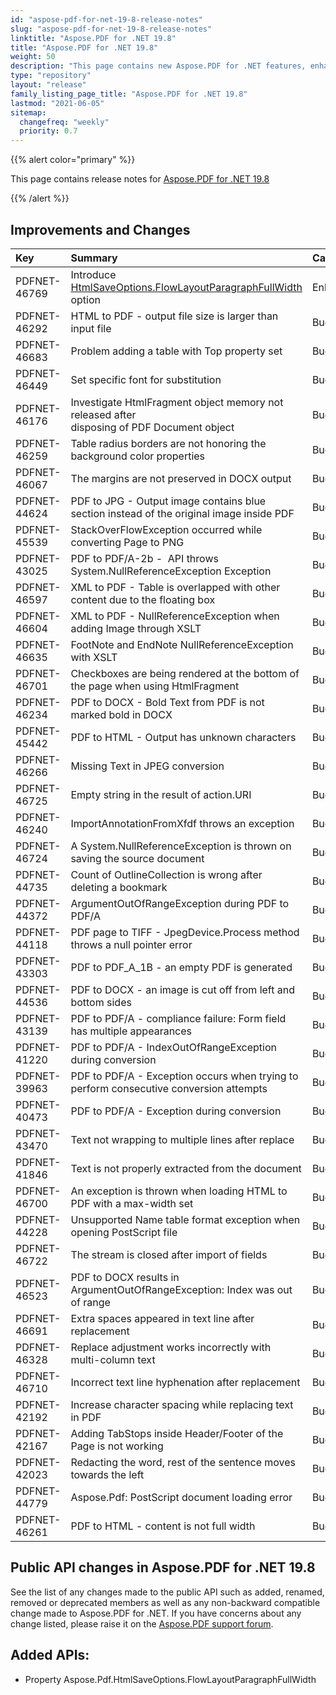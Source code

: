 ```yaml
---
id: "aspose-pdf-for-net-19-8-release-notes"
slug: "aspose-pdf-for-net-19-8-release-notes"
linktitle: "Aspose.PDF for .NET 19.8"
title: "Aspose.PDF for .NET 19.8"
weight: 50
description: "This page contains new Aspose.PDF for .NET features, enhancement, and bug fixes in 2019, version 19.8."
type: "repository"
layout: "release"
family_listing_page_title: "Aspose.PDF for .NET 19.8"
lastmod: "2021-06-05"
sitemap:
  changefreq: "weekly"
  priority: 0.7
---
```


{{% alert color="primary" %}}

This page contains release notes for [Aspose.PDF for .NET 19.8](https://www.nuget.org/packages/Aspose.Pdf/19.8.0)

{{% /alert %}}

## Improvements and Changes

|**Key**|**Summary**|**Category**|
| :- | :- | :- |
|PDFNET-46769|Introduce [HtmlSaveOptions.FlowLayoutParagraphFullWidth](https://docs.aspose.com/pdf/net/convert-pdf-to-html/#convertpdffileintohtmlformat-pdftohtmlwithfullcontentwidth) option|Enhancement|
|PDFNET-46292|HTML to PDF - output file size is larger than input file|Bug|
|PDFNET-46683|Problem adding a table with Top property set|Bug|
|PDFNET-46449|Set specific font for substitution|Bug|
|PDFNET-46176|Investigate HtmlFragment object memory not released after <br/>disposing of PDF Document object|Bug|
|PDFNET-46259|Table radius borders are not honoring the background color properties|Bug|
|PDFNET-46067|The margins are not preserved in DOCX output|Bug|
|PDFNET-44624|PDF to JPG - Output image contains blue section instead of the original image inside PDF|Bug|
|PDFNET-45539|StackOverFlowException occurred while converting Page to PNG|Bug|
|PDFNET-43025|PDF to PDF/A-2b -  API throws System.NullReferenceException Exception|Bug|
|PDFNET-46597|XML to PDF - Table is overlapped with other content due to the floating box|Bug|
|PDFNET-46604|XML to PDF - NullReferenceException when adding Image through XSLT|Bug|
|PDFNET-46635|FootNote and EndNote NullReferenceException with XSLT|Bug|
|PDFNET-46701|Checkboxes are being rendered at the bottom of the page when using HtmlFragment|Bug|
|PDFNET-46234|PDF to DOCX - Bold Text from PDF is not marked bold in DOCX|Bug|
|PDFNET-45442|PDF to HTML - Output has unknown characters|Bug|
|PDFNET-46266|Missing Text in JPEG conversion|Bug|
|PDFNET-46725|Empty string in the result of action.URI|Bug|
|PDFNET-46240|ImportAnnotationFromXfdf throws an exception|Bug|
|PDFNET-46724|A System.NullReferenceException is thrown on saving the source document|Bug|
|PDFNET-44735|Count of OutlineCollection is wrong after deleting a bookmark|Bug|
|PDFNET-44372|ArgumentOutOfRangeException during PDF to PDF/A|Bug|
|PDFNET-44118|PDF page to TIFF - JpegDevice.Process method throws a null pointer error|Bug|
|PDFNET-43303|PDF to PDF_A_1B - an empty PDF is generated|Bug|
|PDFNET-44536|PDF to DOCX - an image is cut off from left and bottom sides|Bug|
|PDFNET-43139|PDF to PDF/A - compliance failure: Form field has multiple appearances|Bug|
|PDFNET-41220|PDF to PDF/A - IndexOutOfRangeException during conversion|Bug|
|PDFNET-39963|PDF to PDF/A - Exception occurs when trying to perform consecutive conversion attempts|Bug|
|PDFNET-40473|PDF to PDF/A - Exception during conversion|Bug|
|PDFNET-43470|Text not wrapping to multiple lines after replace|Bug|
|PDFNET-41846|Text is not properly extracted from the document|Bug|
|PDFNET-46700|An exception is thrown when loading HTML to PDF with a max-width set|Bug|
|PDFNET-44228|Unsupported Name table format exception when opening PostScript file|Bug|
|PDFNET-46722|The stream is closed after import of fields|Bug|
|PDFNET-46523|PDF to DOCX results in ArgumentOutOfRangeException: Index was out of range|Bug|
|PDFNET-46691|Extra spaces appeared in text line after replacement|Bug|
|PDFNET-46328|Replace adjustment works incorrectly with multi-column text|Bug|
|PDFNET-46710|Incorrect text line hyphenation after replacement|Bug|
|PDFNET-42192|Increase character spacing while replacing text in PDF|Bug|
|PDFNET-42167|Adding TabStops inside Header/Footer of the Page is not working|Bug|
|PDFNET-42023|Redacting the word, rest of the sentence moves towards the left|Bug|
|PDFNET-44779|Aspose.Pdf: PostScript document loading error|Bug|
|PDFNET-46261|PDF to HTML - content is not full width|Bug|

## Public API changes in Aspose.PDF for .NET 19.8

See the list of any changes made to the public API such as added, renamed, removed or deprecated members as well as any non-backward compatible change made to Aspose.PDF for .NET. If you have concerns about any change listed, please raise it on the [Aspose.PDF support forum](https://forum.aspose.com/c/pdf/10).

## Added APIs:

- Property Aspose.Pdf.HtmlSaveOptions.FlowLayoutParagraphFullWidth


